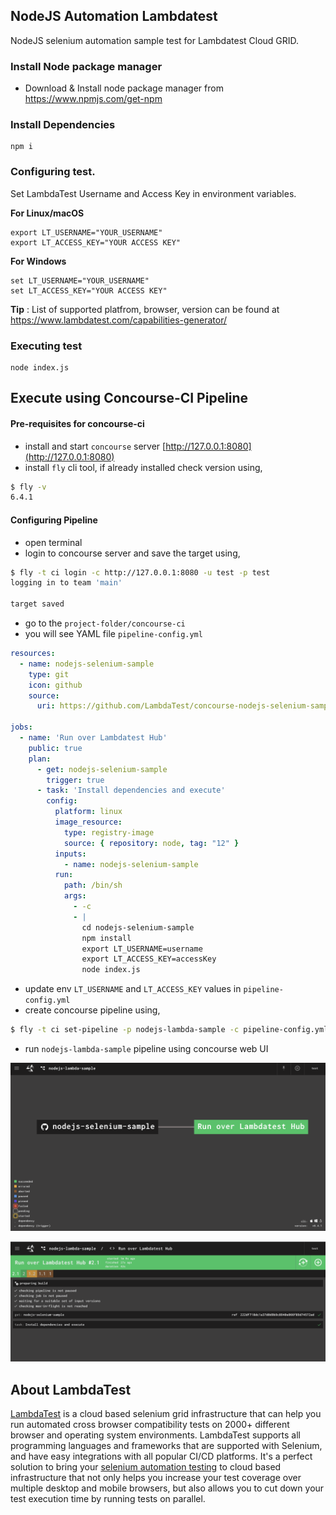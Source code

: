## NodeJS Automation Lambdatest
NodeJS selenium automation sample test for Lambdatest Cloud GRID.

### Install Node package manager
- Download & Install node package manager from
   https://www.npmjs.com/get-npm

### Install Dependencies
```
npm i
```

### Configuring test.

Set LambdaTest Username and Access Key in environment variables.

**For Linux/macOS**
 
```
export LT_USERNAME="YOUR_USERNAME"
export LT_ACCESS_KEY="YOUR ACCESS KEY"
```

**For Windows**

```
set LT_USERNAME="YOUR_USERNAME"
set LT_ACCESS_KEY="YOUR ACCESS KEY"
```


 **Tip** : List of supported platfrom, browser, version can be found at https://www.lambdatest.com/capabilities-generator/


### Executing test
```
node index.js
```


## Execute using Concourse-CI Pipeline

#### Pre-requisites for concourse-ci 
- install and start `concourse` server [http://127.0.0.1:8080](http://127.0.0.1:8080)
- install `fly` cli tool, if already installed check version using,
```sh
$ fly -v
6.4.1
```
#### Configuring Pipeline
- open terminal
- login to concourse server and save the target using,
```sh
$ fly -t ci login -c http://127.0.0.1:8080 -u test -p test
logging in to team 'main'

target saved
```

- go to the `project-folder/concourse-ci`
- you will see YAML file `pipeline-config.yml`

```yaml
resources:
  - name: nodejs-selenium-sample
    type: git
    icon: github
    source:
      uri: https://github.com/LambdaTest/concourse-nodejs-selenium-sample.git

jobs:
  - name: 'Run over Lambdatest Hub'
    public: true
    plan:
      - get: nodejs-selenium-sample
        trigger: true
      - task: 'Install dependencies and execute'
        config:
          platform: linux
          image_resource:
            type: registry-image
            source: { repository: node, tag: "12" }
          inputs:
            - name: nodejs-selenium-sample
          run:
            path: /bin/sh
            args:
              - -c
              - |
                cd nodejs-selenium-sample
                npm install
                export LT_USERNAME=username
                export LT_ACCESS_KEY=accessKey
                node index.js
```

- update env `LT_USERNAME` and `LT_ACCESS_KEY` values in `pipeline-config.yml`
- create concourse pipeline using,
```sh
$ fly -t ci set-pipeline -p nodejs-lambda-sample -c pipeline-config.yml
```
- run `nodejs-lambda-sample` pipeline using concourse web UI

![nodejs-lambda-sample pipeline](concourse-ci/screenshots/nodejs-lambda-sample-pipeline.png)

![nodejs-lambda-sample execute](concourse-ci/screenshots/nodejs-lambda-sample-execute.png)


## About LambdaTest

[LambdaTest](https://www.lambdatest.com/) is a cloud based selenium grid infrastructure that can help you run automated cross browser compatibility tests on 2000+ different browser and operating system environments. LambdaTest supports all programming languages and frameworks that are supported with Selenium, and have easy integrations with all popular CI/CD platforms. It's a perfect solution to bring your [selenium automation testing](https://www.lambdatest.com/selenium-automation) to cloud based infrastructure that not only helps you increase your test coverage over multiple desktop and mobile browsers, but also allows you to cut down your test execution time by running tests on parallel.
